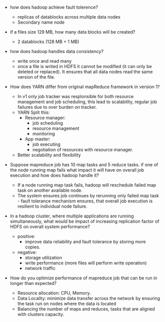 - how does hadoop achieve fault tolerence?
  - replicas of datablocks across multiple data nodes
  - Secondary name node

- if a files size 129 MB, how many data blocks will be created?
  - 2 datablocks (128 MB + 1 MB)
- how does hadoop handles data consistency?
  - write once and read many 
  - once a file is writed in HDFS it cannot be modified (it can only be deleted or replaced). It ensures that all data nodes read the same version of the file. 
- How does YARN differ from original mapReduce framework in version 1? 
  - In v1 only job tracker was resplonsible for both resource management and job scheduling, this lead to scalability, regular job failures due to over burden on tracker.
  - YARN Split this:
    - Resource manager:
      - job scheduling
      - resource management
      - monitoring
    - App master:
      - job executing
      - negotiation of resources with resource manager.
  - Better scalability and flexibility
- Suppose mapreduce job has 10 map tasks and 5 reduce tasks. if one of the node running map fails what impact it will have on overall job execution and how does hadoop handle it?
  - If a node running map task fails, hadoop will reschedule failed map task on another available node.
  - The system ensures job continues by rerunning only failed map task - fault tolerance mechanism ensures, that overall job execution is resilient to individual node failure.
- In a hadoop cluster, where multiple applications are running simultaneously, what would be impact of increasing replication factor of HDFS on overall system performance?
  - positive:
    - improve data reliability and fault tolerance by storing more copies.
  - negative:
    - storage utilization
    - write performance (more files will perform write operation)
    - network traffic
- How do you optimize performance of mapreduce job that can be run in longer than expected?
  - Resource allocation: CPU, Memory.
  - Data Locality: minimize data transfer across the network by ensuring the task run on nodes where the data is located 
  - Balancing the number of maps and reduces, tasks that are aligned with clusters capacity.